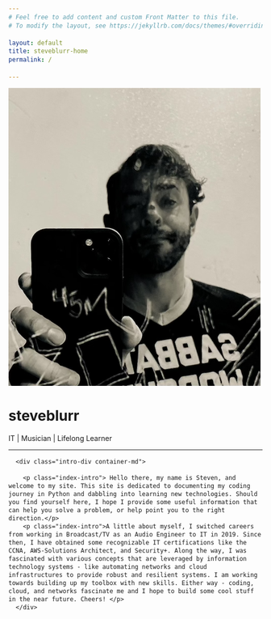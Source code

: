 ```yaml
---
# Feel free to add content and custom Front Matter to this file.
# To modify the layout, see https://jekyllrb.com/docs/themes/#overriding-theme-defaults

layout: default
title: steveblurr-home
permalink: /

---
```


<div class="main-div jumbotron">
      <img class="index-image" src="images/steve-bio-pic.png">
      <h1 class="index-name display-3">steveblurr</h1> <i class='fas fa-terminal' style='font-size:36px'></i>
      <p class="index-title lead">IT | Musician | Lifelong Learner</p>
      <hr class="index-hr my-4">

      <div class="intro-div container-md">

        <p class="index-intro"> Hello there, my name is Steven, and welcome to my site. This site is dedicated to documenting my coding journey in Python and dabbling into learning new technologies. Should you find yourself here, I hope I provide some useful information that can help you solve a problem, or help point you to the right direction.</p>
        <p class="index-intro">A little about myself, I switched careers from working in Broadcast/TV as an Audio Engineer to IT in 2019. Since then, I have obtained some recognizable IT certifications like the CCNA, AWS-Solutions Architect, and Security+. Along the way, I was fascinated with various concepts that are leveraged by information technology systems - like automating networks and cloud infrastructures to provide robust and resilient systems. I am working towards building up my toolbox with new skills. Either way - coding, cloud, and networks fascinate me and I hope to build some cool stuff in the near future. Cheers! </p>
      </div>


</div>
